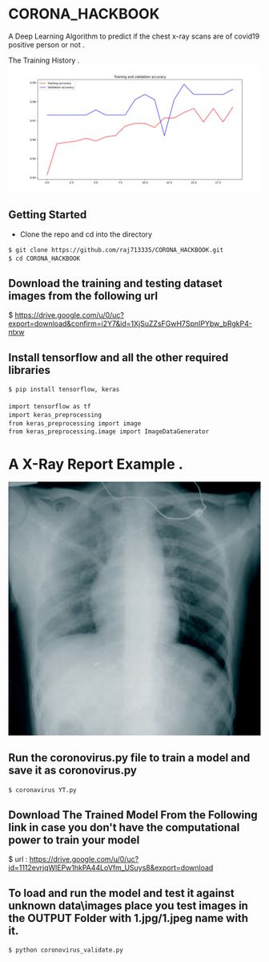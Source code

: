 # CORONA_HACKBOOK

A Deep Learning Algorithm to predict if the chest x-ray scans are of  covid19 positive person or not .



The Training History .
![](Training_history.png)


## Getting Started
- Clone the repo and cd into the directory
```sh
$ git clone https://github.com/raj713335/CORONA_HACKBOOK.git
$ cd CORONA_HACKBOOK
```

## Download the training and testing dataset images from the following url

$ https://drive.google.com/u/0/uc?export=download&confirm=i2Y7&id=1XjSuZZsFGwH7SpnIPYbw_bRgkP4-ntxw



## Install tensorflow and all the other required libraries 

```sh
$ pip install tensorflow, keras 

import tensorflow as tf
import keras_preprocessing
from keras_preprocessing import image
from keras_preprocessing.image import ImageDataGenerator
```



# A X-Ray Report Example .

![](gr1_lrg-a.jpg)



## Run the coronovirus.py file to train a model and save it as coronovirus.py

```sh
$ coronavirus YT.py
```

## Download The Trained Model From the Following link in case you don't have the computational power to train your model

$ url : https://drive.google.com/u/0/uc?id=1112evrjqWlEPw1hkPA44LoVfm_USuys8&export=download


## To load and run the model and test it against unknown data\images place you test images in the OUTPUT Folder with 1.jpg/1.jpeg name with it.


```sh
$ python coronovirus_validate.py
```

